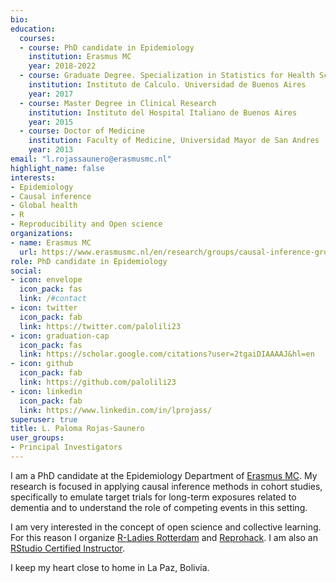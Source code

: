 ```yaml
---
bio: 
education:
  courses:
  - course: PhD candidate in Epidemiology
    institution: Erasmus MC
    year: 2018-2022
  - course: Graduate Degree. Specialization in Statistics for Health Sciences
    institution: Instituto de Calculo. Universidad de Buenos Aires
    year: 2017
  - course: Master Degree in Clinical Research
    institution: Instituto del Hospital Italiano de Buenos Aires
    year: 2015
  - course: Doctor of Medicine
    institution: Faculty of Medicine, Universidad Mayor de San Andres
    year: 2013
email: "l.rojassaunero@erasmusmc.nl"
highlight_name: false
interests:
- Epidemiology
- Causal inference
- Global health
- R
- Reproducibility and Open science
organizations:
- name: Erasmus MC
  url: https://www.erasmusmc.nl/en/research/groups/causal-inference-group
role: PhD candidate in Epidemiology
social:
- icon: envelope
  icon_pack: fas
  link: /#contact
- icon: twitter
  icon_pack: fab
  link: https://twitter.com/palolili23
- icon: graduation-cap
  icon_pack: fas
  link: https://scholar.google.com/citations?user=2tgaiDIAAAAJ&hl=en
- icon: github
  icon_pack: fab
  link: https://github.com/palolili23
- icon: linkedin
  icon_pack: fab
  link: https://www.linkedin.com/in/lprojass/
superuser: true
title: L. Paloma Rojas-Saunero
user_groups:
- Principal Investigators
---
```


I am a PhD candidate at the Epidemiology Department of [Erasmus MC](https://www.erasmusmc.nl/en/research/groups/causal-inference-group). My research is focused in applying causal inference methods in cohort studies, specifically to emulate target trials for long-term exposures related to dementia and to understand the role of competing events in this setting. 

I am very interested in the concept of open science and collective learning. For this reason I organize [R-Ladies Rotterdam](https://twitter.com/rladiesrdam) and [Reprohack](https://reprohack.github.io/reprohack-hq/). I am also an [RStudio Certified Instructor](https://education.rstudio.com/trainers/people/rojas-saunero+paloma/).

I keep my heart close to home in La Paz, Bolivia. 

